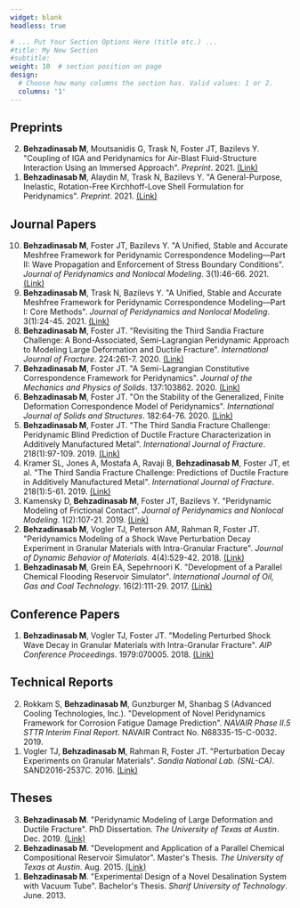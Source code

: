 ```yaml
---
widget: blank
headless: true

# ... Put Your Section Options Here (title etc.) ...
#title: My New Section
#subtitle:
weight: 10  # section position on page
design:
  # Choose how many columns the section has. Valid values: 1 or 2.
  columns: '1'
---
```


## **Preprints**
<ol reversed>
  <li><b>Behzadinasab M</b>, Moutsanidis G, Trask N, Foster JT, Bazilevs Y. "Coupling of IGA and Peridynamics for Air-Blast Fluid-Structure Interaction Using an Immersed Approach". <i>Preprint</i>. 2021. <a href="https://arxiv.org/abs/2108.11265">(Link)</a></li>
  <li><b>Behzadinasab M</b>, Alaydin M, Trask N, Bazilevs Y. "A General-Purpose, Inelastic, Rotation-Free Kirchhoff-Love Shell Formulation for Peridynamics". <i>Preprint</i>. 2021. <a href="https://arxiv.org/abs/2107.13062">(Link)</a></li>
</ol>



## **Journal Papers**
<ol reversed>
  <li><b>Behzadinasab M</b>, Foster JT, Bazilevs Y. "A Unified, Stable and Accurate Meshfree Framework for Peridynamic Correspondence Modeling—Part II: Wave Propagation and Enforcement of Stress Boundary Conditions". <i>Journal of Peridynamics and Nonlocal Modeling</i>. 3(1):46-66. 2021. <a href="https://link.springer.com/article/10.1007/s42102-020-00039-6">(Link)</a></li>
  <li><b>Behzadinasab M</b>, Trask N, Bazilevs Y. "A Unified, Stable and Accurate Meshfree Framework for Peridynamic Correspondence Modeling—Part I: Core Methods". <i>Journal of Peridynamics and Nonlocal Modeling</i>. 3(1):24-45. 2021. <a href="https://link.springer.com/article/10.1007/s42102-020-00040-z">(Link)</a></li>
  <li><b>Behzadinasab M</b>, Foster JT. "Revisiting the Third Sandia Fracture Challenge: A Bond-Associated, Semi-Lagrangian Peridynamic Approach to Modeling Large Deformation and Ductile Fracture". <i>International Journal of Fracture</i>. 224:261-7. 2020. <a href="https://link.springer.com/article/10.1007/s10704-020-00455-1">(Link)</a></li>
  <li><b>Behzadinasab M</b>, Foster JT. "A Semi-Lagrangian Constitutive Correspondence Framework for Peridynamics". <i>Journal of the Mechanics and Physics of Solids</i>. 137:103862. 2020. <a href="https://www.sciencedirect.com/science/article/pii/S0022509619309512">(Link)</a></li>
  <li><b>Behzadinasab M</b>, Foster JT. "On the Stability of the Generalized, Finite Deformation Correspondence Model of Peridynamics". <i>International Journal of Solids and Structures</i>. 182:64-76. 2020. <a href="https://www.sciencedirect.com/science/article/pii/S0020768319303506">(Link)</a></li>
  <li><b>Behzadinasab M</b>, Foster JT.  "The Third Sandia Fracture Challenge: Peridynamic Blind Prediction of Ductile Fracture Characterization in Additively Manufactured Metal". <i>International Journal of Fracture</i>. 218(1):97-109. 2019. <a href="https://link.springer.com/article/10.1007/s10704-019-00363-z">(Link)</a></li>
  <li>Kramer SL, Jones A, Mostafa A, Ravaji B, <b>Behzadinasab M</b>, Foster JT, et al. "The Third Sandia Fracture Challenge: Predictions of Ductile Fracture in Additively Manufactured Metal". <i>International Journal of Fracture</i>. 218(1):5-61. 2019. <a href="https://link.springer.com/article/10.1007/s10704-019-00361-1">(Link)</a></li>
  <li>Kamensky D, <b>Behzadinasab M</b>, Foster JT, Bazilevs Y. "Peridynamic Modeling of Frictional Contact". <i>Journal of Peridynamics and Nonlocal Modeling</i>. 1(2):107-21. 2019. <a href="https://link.springer.com/article/10.1007/s42102-019-00012-y">(Link)</a></li>
  <li><b>Behzadinasab M</b>, Vogler TJ, Peterson AM, Rahman R, Foster JT. "Peridynamics Modeling of a Shock Wave Perturbation Decay Experiment in Granular Materials with Intra-Granular Fracture". <i>Journal of Dynamic Behavior of Materials</i>. 4(4):529-42. 2018. <a href="https://link.springer.com/article/10.1007/s40870-018-0174-2">(Link)</a></li>
  <li><b>Behzadinasab M</b>, Grein EA, Sepehrnoori K. "Development of a Parallel Chemical Flooding Reservoir Simulator". <i>International Journal of Oil, Gas and Coal Technology</i>. 16(2):111-29. 2017. <a href="https://www.inderscienceonline.com/doi/10.1504/IJOGCT.2017.086353">(Link)</a></li>
</ol>



## **Conference Papers**
<ol reversed>
  <li><b>Behzadinasab M</b>, Vogler TJ, Foster JT. "Modeling Perturbed Shock Wave Decay in Granular Materials with Intra-Granular Fracture". <i>AIP Conference Proceedings</i>. 1979:070005. 2018. <a href="https://aip.scitation.org/doi/abs/10.1063/1.5044814">(Link)</a></li>
</ol>



## **Technical Reports**
<ol reversed>
  <li>Rokkam S, <b>Behzadinasab M</b>, Gunzburger M, Shanbag S (Advanced Cooling Technologies, Inc.). "Development of Novel Peridynamics Framework for Corrosion Fatigue Damage Prediction". <i>NAVAIR Phase II.5 STTR Interim Final Report</i>. NAVAIR Contract No. N68335-15-C-0032. 2019.
  <li>Vogler TJ, <b>Behzadinasab M</b>, Rahman R, Foster JT. "Perturbation Decay Experiments on Granular Materials". <i>Sandia National Lab. (SNL-CA)</i>. SAND2016-2537C. 2016. <a href="https://www.osti.gov/servlets/purl/1348102">(Link)</a></li>
</ol>



## **Theses**
<ol reversed>
  <li><b>Behzadinasab M</b>. "Peridynamic Modeling of Large Deformation and Ductile Fracture". PhD Dissertation. <i>The University of Texas at Austin</i>. Dec. 2019. <a href="https://repositories.lib.utexas.edu/handle/2152/81148">(Link)</a></li></li>
  <li><b>Behzadinasab M</b>. "Development and Application of a Parallel Chemical Compositional Reservoir Simulator". Master's Thesis. <i>The University of Texas at Austin</i>. Aug. 2015. <a href="https://repositories.lib.utexas.edu/handle/2152/31992">(Link)</a></li></li>
  <li><b>Behzadinasab M</b>. "Experimental Design of a Novel Desalination System with Vacuum Tube". Bachelor's Thesis. <i>Sharif University of Technology</i>. June. 2013.
</ol>



